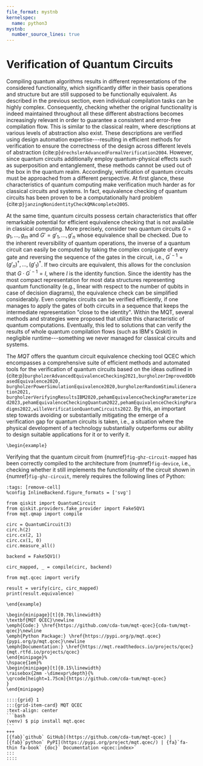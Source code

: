 ```yaml
---
file_format: mystnb
kernelspec:
  name: python3
mystnb:
  number_source_lines: true
---
```


# Verification of Quantum Circuits

Compiling quantum algorithms results in different representations of the considered functionality, which significantly differ in their basis operations and structure but are still supposed to be functionally equivalent.
As described in the previous section, even individual compilation tasks can be highly complex.
Consequently, checking whether the original functionality is indeed maintained throughout all these different abstractions becomes increasingly relevant in order to guarantee a consistent and error-free compilation flow.
This is similar to the classical realm, where descriptions at various levels of abstraction also exist.
These descriptions are verified using design automation expertise---resulting in efficient methods for verification to ensure the correctness of the design across different levels of abstraction {cite:p}`drechslerAdvancedFormalVerification2004`.
However, since quantum circuits additionally employ quantum-physical effects such as superposition and entanglement, these methods cannot be used out of the box in the quantum realm.
Accordingly, verification of quantum circuits must be approached from a different perspective.
At first glance, these characteristics of quantum computing make verification much harder as for classical circuits and systems.
In fact, equivalence checking of quantum circuits has been proven to be a computationally hard problem {cite:p}`janzingNonidentityCheckQMAcomplete2005`.

At the same time, quantum circuits possess certain characteristics that offer remarkable potential for efficient equivalence checking that is not available in classical computing.
More precisely, consider two quantum circuits $G=g_1,\dots,g_m$ and $G'=g'_1,\dots,g'_n$ whose equivalence shall be checked.
Due to the inherent reversibility of quantum operations, the inverse of a quantum circuit can easily be computed by taking the complex conjugate of every gate and reversing the sequence of the gates in the circuit, i.e., $G^{\prime -1}= (g'_n)^\dagger,\dots,(g'_1)^\dagger$.
If two circuits are equivalent, this allows for the conclusion that $G\cdot G^{\prime -1} = I$, where $I$ is the identity function.
Since the identity has the most compact representation for most data structures representing quantum functionality (e.g., linear with respect to the number of qubits in case of decision diagrams), the equivalence check can be simplified considerably.
Even complex circuits can be verified efficiently, if one manages to apply the gates of both circuits in a sequence that keeps the intermediate representation "close to the identity".
Within the MQT, several methods and strategies were proposed that utilize this characteristic of quantum computations.
Eventually, this led to solutions that can verify the results of whole quantum compilation flows (such as IBM's Qiskit) in negligible runtime---something we never managed for classical circuits and systems.

The _MQT_ offers the quantum circuit equivalence checking tool QCEC which encompasses a comprehensive suite of efficient methods and automated tools for the verification of quantum circuits based on the ideas outlined in {cite:p}`burgholzerAdvancedEquivalenceChecking2021,burgholzerImprovedDDbasedEquivalence2020, burgholzerPowerSimulationEquivalence2020,burgholzerRandomStimuliGeneration2021, burgholzerVerifyingResultsIBM2020,pehamEquivalenceCheckingParameterized2023,pehamEquivalenceCheckingQuantum2022,pehamEquivalenceCheckingParadigms2022,willeVerificationQuantumCircuits2022`.
By this, an important step towards avoiding or substantially mitigating the emerge of a verification gap for quantum circuits is taken, i.e., a situation where the physical development of a technology substantially outperforms our ability to design suitable applications for it or to verify it.

```{raw} latex
\begin{example}
```

Verifying that the quantum circuit from {numref}`fig-ghz-circuit-mapped` has been correctly compiled to the architecture from {numref}`fig-device`, i.e., checking whether it still implements the functionality of the circuit shown in {numref}`fig-ghz-circuit`, merely requires the following lines of Python:

```{code-cell} ipython3
:tags: [remove-cell]
%config InlineBackend.figure_formats = ['svg']

from qiskit import QuantumCircuit
from qiskit.providers.fake_provider import Fake5QV1
from mqt.qmap import compile

circ = QuantumCircuit(3)
circ.h(2)
circ.cx(2, 1)
circ.cx(1, 0)
circ.measure_all()

backend = Fake5QV1()

circ_mapped, _ = compile(circ, backend)
```

```{code-cell} ipython3
from mqt.qcec import verify

result = verify(circ, circ_mapped)
print(result.equivalence)
```

```{raw} latex
\end{example}
```

```{raw} latex
\begin{minipage}[t]{0.76\linewidth}
\textbf{MQT QCEC}\newline
\emph{Code:} \href{https://github.com/cda-tum/mqt-qcec}{cda-tum/mqt-qcec}\newline
\emph{Python Package:} \href{https://pypi.org/p/mqt.qcec}{pypi.org/p/mqt.qcec}\newline
\emph{Documentation:} \href{https://mqt.readthedocs.io/projects/qcec}{mqt.rtfd.io/projects/qcec}
\end{minipage}%
\hspace{1em}%
\begin{minipage}[t]{0.15\linewidth}
\raisebox{2mm -\dimexpr\depth}{%
\qrcode[height=1.75cm]{https://github.com/cda-tum/mqt-qcec}
}
\end{minipage}
```

````{only} html
::::{grid} 1
:::{grid-item-card} MQT QCEC
:text-align: center
```bash
(venv) $ pip install mqt.qcec
```
+++
[{fab}`github` GitHub](https://github.com/cda-tum/mqt-qcec) | [{fab}`python` PyPI](https://pypi.org/project/mqt.qcec/) | {fa}`fa-thin fa-book` {doc}` Documentation <qcec:index>`
:::
::::
````
